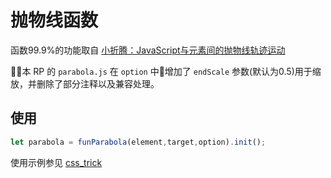 # 抛物线函数

 函数99.9%的功能取自 <a href="https://www.zhangxinxu.com/wordpress/2013/12/javascript-js-%E5%85%83%E7%B4%A0-%E6%8A%9B%E7%89%A9%E7%BA%BF-%E8%BF%90%E5%8A%A8-%E5%8A%A8%E7%94%BB/">小折腾：JavaScript与元素间的抛物线轨迹运动</a>

 本 RP 的  `parabola.js` 在 `option` 中增加了 `endScale` 参数(默认为0.5)用于缩放，并删除了部分注释以及兼容处理。

## 使用

```js
let parabola = funParabola(element,target,option).init();
```

 使用示例参见 <a href="https://qishaoxuan.github.io/css_tricks/parabola/#js-%E5%AE%9E%E7%8E%B0">css_trick</a>
